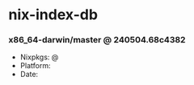 # nix-index-db
### x86_64-darwin/master @ 240504.68c4382
- Nixpkgs: @[](https://github.com/NixOS/nixpkgs/commit/68c4382049ea83a859f3ff49f6d2e17fe43844e4)
- Platform: 
- Date: 
